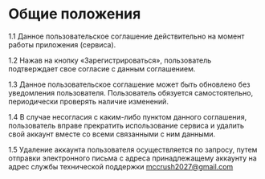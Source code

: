# Общие положения

1.1 Данное пользовательское соглашение действительно на момент работы приложения (сервиса).

1.2 Нажав на кнопку «Зарегистрироваться», пользователь подтверждает свое согласие с данным соглашением.

1.3 Данное пользовательское соглашение может быть обновлено без уведомления пользователя. Пользователь обязуется самостоятельно, периодически проверять наличие изменений.

1.4 В случае несогласия с каким-либо пунктом данного соглашения, пользователь вправе прекратить использование сервиса и удалить свой аккаунт вместе со всеми связанными с ним данными.

1.5 Удаление аккаунта пользователя осуществляется по запросу, путем отправки электронного письма с адреса принадлежащему аккаунту на адрес службы технической поддержки mccrush2027@gmail.com